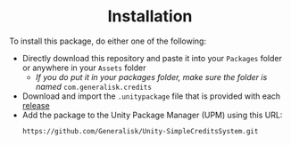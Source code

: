 <div align="center">

  # Installation
</div>

To install this package, do either one of the following:
- Directly download this repository and paste it into your `Packages` folder or anywhere in your `Assets` folder
  - *If you do put it in your packages folder, make sure the folder is named* `com.generalisk.credits`
- Download and import the `.unitypackage` file that is provided with each [release](https://github.com/Generalisk/Unity-SimpleCreditsSystem/releases)
- Add the package to the Unity Package Manager (UPM) using this URL:
  ```
  https://github.com/Generalisk/Unity-SimpleCreditsSystem.git
  ```

